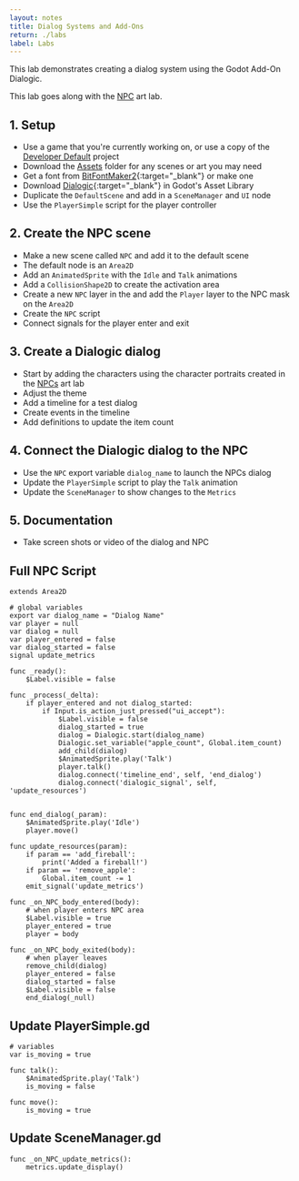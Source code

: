 ```yaml
---
layout: notes
title: Dialog Systems and Add-Ons
return: ./labs
label: Labs
---
```


This lab demonstrates creating a dialog system using the Godot Add-On Dialogic.

This lab goes along with the [NPC](./2-5_NPCs) art lab.

## 1. Setup
- Use a game that you're currently working on, or use a copy of the [Developer Default](./Developer_Default.zip) project
- Download the [Assets](./Assets.zip) folder for any scenes or art you may need
- Get a font from [BitFontMaker2](http://www.pentacom.jp/pentacom/bitfontmaker2/gallery/){:target="_blank"} or make one
- Download [Dialogic](https://github.com/coppolaemilio/dialogic){:target="_blank"} in Godot's Asset Library
- Duplicate the `DefaultScene` and add in a `SceneManager` and `UI` node
- Use the `PlayerSimple` script for the player controller

## 2. Create the NPC scene
- Make a new scene called `NPC` and add it to the default scene
- The default node is an `Area2D`
- Add an `AnimatedSprite` with the `Idle` and `Talk` animations
- Add a `CollisionShape2D` to create the activation area
- Create a new `NPC` layer in the and add the `Player` layer to the NPC mask on the `Area2D`
- Create the `NPC` script
- Connect signals for the player enter and exit

## 3. Create a Dialogic dialog
- Start by adding the characters using the character portraits created in the [NPCs](./2-5_NPCs) art lab
- Adjust the theme
- Add a timeline for a test dialog
- Create events in the timeline
- Add definitions to update the item count

## 4. Connect the Dialogic dialog to the NPC
- Use the `NPC` export variable `dialog_name` to launch the NPCs dialog
- Update the `PlayerSimple` script to play the `Talk` animation
- Update the `SceneManager` to show changes to the `Metrics`

## 5. Documentation
- Take screen shots or video of the dialog and NPC

## Full NPC Script
```
extends Area2D

# global variables
export var dialog_name = "Dialog Name"
var player = null
var dialog = null
var player_entered = false
var dialog_started = false
signal update_metrics

func _ready():
	$Label.visible = false

func _process(_delta):
	if player_entered and not dialog_started:
		if Input.is_action_just_pressed("ui_accept"):
			$Label.visible = false
			dialog_started = true
			dialog = Dialogic.start(dialog_name)
			Dialogic.set_variable("apple_count", Global.item_count)
			add_child(dialog)
			$AnimatedSprite.play('Talk')
			player.talk()
			dialog.connect('timeline_end', self, 'end_dialog')
			dialog.connect('dialogic_signal', self, 'update_resources')
			

func end_dialog(_param):
	$AnimatedSprite.play('Idle')
	player.move()

func update_resources(param):
	if param == 'add_fireball':
		print('Added a fireball!')
	if param == 'remove_apple':
		Global.item_count -= 1
	emit_signal('update_metrics')

func _on_NPC_body_entered(body):
	# when player enters NPC area
	$Label.visible = true
	player_entered = true
	player = body

func _on_NPC_body_exited(body):
	# when player leaves
	remove_child(dialog)
	player_entered = false
	dialog_started = false
	$Label.visible = false
	end_dialog(_null)

```

## Update PlayerSimple.gd
```
# variables
var is_moving = true

func talk():
	$AnimatedSprite.play('Talk')
	is_moving = false
	
func move():
	is_moving = true
```

## Update SceneManager.gd
```
func _on_NPC_update_metrics():
	metrics.update_display()
```